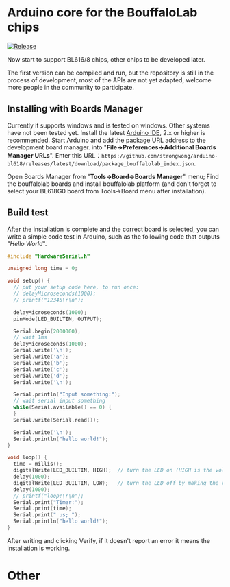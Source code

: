 # Arduino core for the BouffaloLab chips
[![Release](https://img.shields.io/github/v/release/strongwong/arduino-bl618?style=plastic)](https://github.com/strongwong/arduino-bl618/releases)

Now start to support BL616/8 chips, other chips to be developed later.

The first version can be compiled and run, but the repository is still in the process of development, most of the APIs are not yet adapted, welcome more people in the community to participate.

## Installing with Boards Manager

Currently it supports windows and is tested on windows. Other systems have not been tested yet.
Install the latest [Arduino IDE](https://www.arduino.cc/en/software), 2.x or higher is recommended.
Start Arduino and add the package URL address to the development board manager. into "**File->Preferences->Additional Boards Manager URLs**".
Enter this URL：`https://github.com/strongwong/arduino-bl618/releases/latest/download/package_bouffalolab_index.json`.

Open Boards Manager from  "**Tools->Board->Boards Manager**" menu; Find the bouffalolab boards and install bouffalolab platform (and don't forget to select your BL618G0 board from Tools->Board menu after installation).

## Build test

After the installation is complete and the correct board is selected, you can write a simple code test in Arduino, such as the following code that outputs "*Hello World*".

```c
#include "HardwareSerial.h"

unsigned long time = 0;

void setup() {
  // put your setup code here, to run once:
  // delayMicroseconds(1000);
  // printf("12345\r\n");

  delayMicroseconds(1000);
  pinMode(LED_BUILTIN, OUTPUT);

  Serial.begin(2000000);
  // wait 1ms
  delayMicroseconds(1000);
  Serial.write('\n');
  Serial.write('a');
  Serial.write('b');
  Serial.write('c');
  Serial.write('d');
  Serial.write('\n');

  Serial.println("Input something:");
  // wait serial input something
  while(Serial.available() == 0) {
  }
  Serial.write(Serial.read());

  Serial.write('\n');
  Serial.println("hello world!");
}

void loop() {
  time = millis();
  digitalWrite(LED_BUILTIN, HIGH);  // turn the LED on (HIGH is the voltage level)
  delay(1000);
  digitalWrite(LED_BUILTIN, LOW);   // turn the LED off by making the voltage LOW
  delay(1000);
  // printf("loop!\r\n");
  Serial.print("Timer:");
  Serial.print(time);
  Serial.print(" us; ");
  Serial.println("hello world!");
}

```

After writing and clicking Verify, if it doesn't report an error it means the installation is working.

# Other


